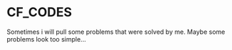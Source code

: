 # CF_CODES
Sometimes i will pull some problems that were solved by me. Maybe some problems look too simple...
